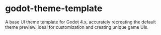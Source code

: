 # godot-theme-template
A base UI theme template for Godot 4.x, accurately recreating the default theme preview. Ideal for customization and creating unique game UIs.
